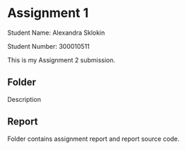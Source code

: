 # Assignment 1

Student Name: Alexandra Sklokin

Student Number: 300010511

This is my Assignment 2 submission.

## Folder

Description

## Report

Folder contains assignment report and report source code.
